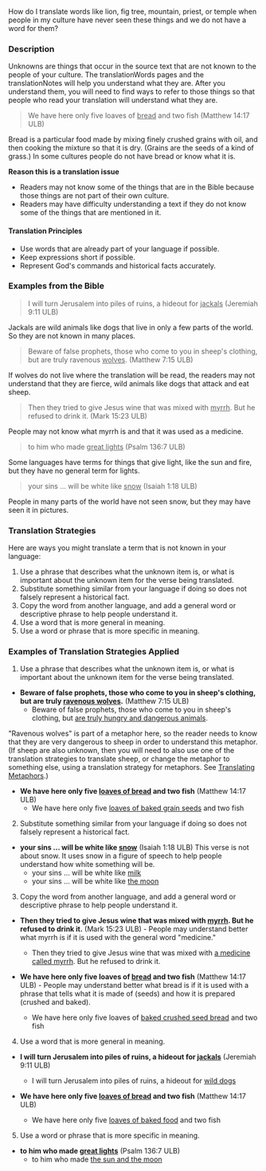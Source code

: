 
How do I translate words like lion, fig tree, mountain, priest, or temple when people in my culture have never seen these things and we do not have a word for them?

### Description

Unknowns are things that occur in the source text that are not known to the people of your culture. The translationWords pages and the translationNotes will help you understand what they are. After you understand them, you will need to find ways to refer to those things so that people who read your translation will understand what they are.
>We have here only five loaves of <u>bread</u> and two fish (Matthew 14:17 ULB)

Bread is a particular food made by mixing finely crushed grains with oil, and then cooking the mixture so that it is dry. (Grains are the seeds of a kind of grass.) In some cultures people do not have bread or know what it is. 

**Reason this is a translation issue**

  * Readers may not know some of the things that are in the Bible because those things are not part of their own culture. 
  * Readers may have difficulty understanding a text if they do not know some of the things that are mentioned in it.

#### Translation Principles

  * Use words that are already part of your language if possible.
  * Keep expressions short if possible.
  * Represent God's commands and historical facts accurately.

### Examples from the Bible

>I will turn Jerusalem into piles of ruins, a hideout for <u>jackals</u> (Jeremiah 9:11 ULB)

Jackals are wild animals like dogs that live in only a few parts of the world.  So they are not known in many places.
>Beware of false prophets, those who come to you in sheep's clothing, but are truly ravenous <u>wolves</u>. (Matthew 7:15 ULB)

If wolves do not live where the translation will be read, the readers may not understand that they are fierce, wild animals like dogs that attack and eat sheep.
>Then they tried to give Jesus wine that was mixed with <u>myrrh</u>. But he refused to drink it. (Mark 15:23 ULB)

People may not know what myrrh is and that it was used as a medicine.
>to him who made <u>great lights</u> (Psalm 136:7 ULB)  

Some languages have terms for things that give light, like the sun and fire, but they have no general term for lights.
>your sins ... will be white like <u>snow</u> (Isaiah 1:18 ULB)

People in many parts of the world have not seen snow, but they may have seen it in pictures.

### Translation Strategies

Here are ways you might translate a term that is not known in your language:

  1. Use a phrase that describes what the unknown item is, or what is important about the unknown item for the verse being translated.
  1. Substitute something similar from your language if doing so does not falsely represent a historical fact.
  1. Copy the word from another language, and add a general word or descriptive phrase to help people understand it.
  1. Use a word that is more general in meaning.
  1. Use a word or phrase that is more specific in meaning. 

### Examples of Translation Strategies Applied

1) Use a phrase that describes what the unknown item is, or what is important about the unknown item for the verse being translated.

  * **Beware of false prophets, those who come to you in sheep's clothing, but are truly <u>ravenous wolves</u>.** (Matthew 7:15 ULB)
      * Beware of false prophets, those who come to you in sheep's clothing, but <u>are truly hungry and dangerous animals</u>.

"Ravenous wolves" is part of a metaphor here, so the reader needs to know that they are very dangerous to sheep in order to understand this metaphor. (If sheep are also unknown, then you will need to also use one of the translation strategies to translate sheep, or change the metaphor to something else, using a translation strategy for metaphors. See [Translating Metaphors](../figs-metaphor/01.md).)

  * **We have here only five <u>loaves of bread</u> and two fish** (Matthew 14:17 ULB)
      * We have here only five <u>loaves of baked grain seeds</u> and two fish

2) Substitute something similar from your language if doing so does not falsely represent a historical fact. 


  * **your sins ... will be white like <u>snow</u>** (Isaiah 1:18 ULB) This verse is not about snow. It uses snow in a figure of speech to help people understand how white something will be.
      * your sins ... will be white like <u>milk</u>
      * your sins ... will be white like <u>the moon</u>

3) Copy the word from another language, and add a general word or descriptive phrase to help people understand it.

  * **Then they tried to give Jesus wine that was mixed with <u>myrrh</u>. But he refused to drink it.** (Mark 15:23 ULB) - People may understand better what myrrh is if it is used with the general word "medicine." 
      * Then they tried to give Jesus wine that was mixed with <u>a medicine called myrrh</u>. But he refused to drink it.

  * **We have here only five loaves of <u>bread</u> and two fish** (Matthew 14:17 ULB) - People may understand better what bread is if it is used with a phrase that tells what it is made of (seeds) and how it is prepared (crushed and baked).
      * We have here only five loaves of <u>baked crushed seed bread</u> and two fish

4) Use a word that is more general in meaning.

  * **I will turn Jerusalem into piles of ruins, a hideout for <u>jackals</u>** (Jeremiah 9:11 ULB)
      * I will turn Jerusalem into piles of ruins, a hideout for <u>wild dogs</u>

  * **We have here only five <u>loaves of bread</u> and two fish** (Matthew 14:17 ULB)
      * We have here only five <u>loaves of baked food</u> and two fish

5) Use a word or phrase that is more specific in meaning. 

  * **to him who made <u>great lights</u>** (Psalm 136:7 ULB)
      * to him who made <u>the sun and the moon</u>